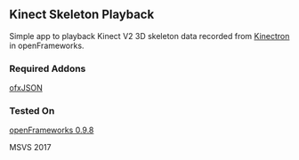 ## Kinect Skeleton Playback

Simple app to playback Kinect V2 3D skeleton data recorded from [Kinectron](https://kinectron.github.io/) in openFrameworks.

### Required Addons
[ofxJSON](https://github.com/jeffcrouse/ofxJSON)

### Tested On
[openFrameworks 0.9.8](https://openframeworks.cc/download/older/)

MSVS 2017
